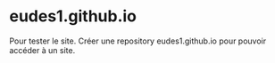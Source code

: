 # eudes1.github.io
Pour tester le site. Créer une repository eudes1.github.io pour pouvoir accéder à un site. 

